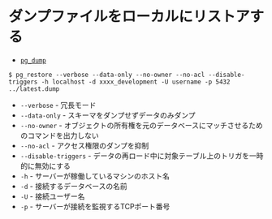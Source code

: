 # ダンプファイルをローカルにリストアする
- [`pg_dump`](https://www.postgresql.jp/document/12/html/app-pgdump.html)
```
$ pg_restore --verbose --data-only --no-owner --no-acl --disable-triggers -h localhost -d xxxx_development -U username -p 5432 ../latest.dump
```

- `--verbose` - 冗長モード
- `--data-only` - スキーマをダンプせずデータのみダンプ
- `--no-owner` - オブジェクトの所有権を元のデータベースにマッチさせるためのコマンドを出力しない
- `--no-acl` - アクセス権限のダンプを抑制
- `--disable-triggers` - データの再ロード中に対象テーブル上のトリガを一時的に無効にする
- `-h` - サーバーが稼働しているマシンのホスト名
- `-d` - 接続するデータベースの名前
- `-U` - 接続ユーザー名
- `-p` - サーバーが接続を監視するTCPポート番号
